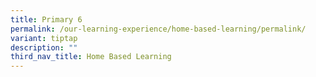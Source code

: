 ```yaml
---
title: Primary 6
permalink: /our-learning-experience/home-based-learning/permalink/
variant: tiptap
description: ""
third_nav_title: Home Based Learning
---
```

